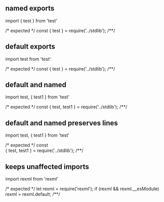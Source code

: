 <!-- assuming ./src/test.js location, with ./stdlib.js -->

## named exports
import { test } from 'test'

/* expected */
const { test } = require('../stdlib');
/**/

## default exports
import test from 'test'

/* expected */
const { test } = require('../stdlib');
/**/

## default and named
import test, { test1 } from 'test'

/* expected */
const       { test, test1 } = require('../stdlib');
/**/

## default and named preserves lines
import test,
  { test1 } from 'test'

/* expected */
const      
  { test, test1 } = require('../stdlib');
/**/

## keeps unaffected imports
import rexml from 'rexml'

/* expected */
let rexml = require('rexml'); if (rexml && rexml.__esModule) rexml = rexml.default;
/**/